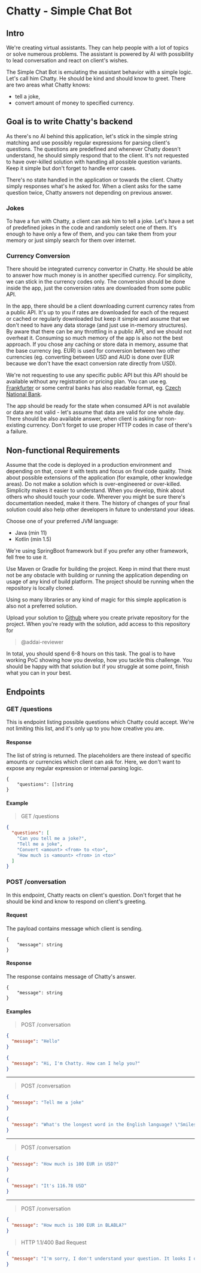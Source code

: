 # Chatty - Simple Chat Bot

## Intro

We're creating virtual assistants. They can help people with a lot of topics 
or solve numerous problems. The assistant is powered by AI with possibility 
to lead conversation and react on client's wishes.

The Simple Chat Bot is emulating the assistant behavior with a simple logic.
Let's call him Chatty. He should be kind and should know to greet. There 
are two areas what Chatty knows:

- tell a joke,
- convert amount of money to specified currency.  

## Goal is to write Chatty's backend

As there's no AI behind this application, let's stick in the
simple string matching and use possibly regular expressions 
for parsing client's questions. The questions are predefined 
and whenever Chatty doesn't understand, he should simply respond 
that to the client. It's not requested to have over-killed solution 
with handling all possible question variants. Keep it simple but
don't forget to handle error cases.

There's no state handled in the application or towards the
client. Chatty simply responses what's he asked for. When
a client asks for the same question twice, Chatty answers not
depending on previous answer.

### Jokes

To have a fun with Chatty, a client can ask him to tell 
a joke. Let's have a set of predefined jokes in the code and
randomly select one of them. It's enough to have only a few of them,
and you can take them from your memory or just simply search for
them over internet.

### Currency Conversion

There should be integrated currency convertor in Chatty. He should 
be able to answer how much money is in another specified currency. 
For simplicity, we can stick in the currency codes only. The 
conversion should be done inside the app, just the conversion rates
are downloaded from some public API.

In the app, there should be a client downloading current currency 
rates from a public API. It's up to you if rates are downloaded 
for each of the request or cached or regularly downloaded but keep it 
simple and assume that we don't need to have any data storage (and 
just use in-memory structures). By aware that there can be 
any throttling in a public API, and we should not overheat it.
Consuming so much memory of the app is also not the best approach.
If you chose any caching or store data in memory, assume that the base 
currency (eg. EUR) is used for conversion between two other currencies 
(eg. converting between USD and AUD is done over EUR because we don't 
have the exact conversion rate directly from USD).  

We're not requesting to use any specific public API but this API should
be available without any registration or pricing plan. You can use 
eg. [Frankfurter](https://www.frankfurter.app/) or some central banks
has also readable format, eg. [Czech National Bank](https://www.cnb.cz/cs/financni-trhy/devizovy-trh/kurzy-devizoveho-trhu/kurzy-devizoveho-trhu/denni_kurz.txt).

The app should be ready for the state when consumed API is not available
or data are not valid - let's assume that data are valid for one whole day.
There should be also available answer, when client is asking for 
non-existing currency. Don't forget to use proper HTTP codes in case of 
there's a failure.

## Non-functional Requirements

Assume that the code is deployed in a production environment and depending on 
that, cover it with tests and focus on final code quality. Think about possible
extensions of the application (for example, other knowledge areas). Do not 
make a solution which is over-engineered or over-killed. Simplicity makes it 
easier to understand. When you develop, think about others who should touch 
your code. Wherever you might be sure there's documentation needed, make it 
there. The history of changes of your final solution could also help other
developers in future to understand your ideas.

Choose one of your preferred JVM language:

- Java (min 11)
- Kotlin (min 1.5)

We're using SpringBoot framework but if you prefer any other framework, fell free 
to use it.

Use Maven or Gradle for building the project. Keep in mind that there must
not be any obstacle with building or running the application depending on usage
of any kind of build platform. The project should be running when the repository 
is locally cloned. 

Using so many libraries or any kind of magic for this simple application is 
also not a preferred solution.

Upload your solution to [Github](https://github.com) where you create private repository 
for the project. When you're ready with the solution, add access to this repository for

> @addai-reviewer

In total, you should spend 6-8 hours on this task. The goal is to have working PoC showing 
how you develop, how you tackle this challenge. You should be happy with that solution but
if you struggle at some point, finish what you can in your best.

## Endpoints

### GET /questions
This is endpoint listing possible questions which Chatty 
could accept. We're not limiting this list, and it's only 
up to you how creative you are. 

#### Response
The list of string is returned. The placeholders are there
instead of specific amounts or currencies which client can 
ask for. Here, we don't want to expose any regular expression 
or internal parsing logic.
```
{  
    "questions": []string
}
```

#### Example

> GET /questions
```json
{
  "questions": [
    "Can you tell me a joke?",
    "Tell me a joke",
    "Convert <amount> <from> to <to>",
    "How much is <amount> <from> in <to>"
  ]
}
```

### POST /conversation

In this endpoint, Chatty reacts on client's question. Don't 
forget that he should be kind and know to respond on client's
greeting.

#### Request
The payload contains message which client is sending.
```
{  
    "message": string
}
```

#### Response
The response contains message of Chatty's answer.
```
{  
    "message": string
}
```
#### Examples

> POST /conversation
```json
{
  "message": "Hello"
}
```
```json
{
  "message": "Hi, I'm Chatty. How can I help you?"
}
```
---
> POST /conversation
```json
{
  "message": "Tell me a joke"
}
```
```json
{
  "message": "What's the longest word in the English language? \"Smiles\". Because there is a mile between its first and last letters!"
}
```
---
> POST /conversation
```json
{
  "message": "How much is 100 EUR in USD?"
}
```
```json
{
  "message": "It's 116.78 USD"
}
```
---
> POST /conversation
```json
{
  "message": "How much is 100 EUR in BLABLA?"
}
```
> HTTP 1.1/400 Bad Request
```json
{
  "message": "I'm sorry, I don't understand your question. It looks I don't know the currency you're asking for."
}
```



